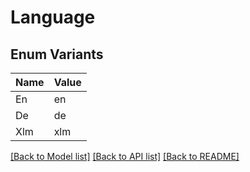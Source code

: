 # Language

## Enum Variants

| Name | Value |
|---- | -----|
| En | en |
| De | de |
| Xlm | xlm |


[[Back to Model list]](../README.md#documentation-for-models) [[Back to API list]](../README.md#documentation-for-api-endpoints) [[Back to README]](../README.md)


